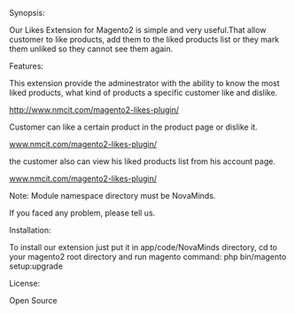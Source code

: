 Synopsis:

Our Likes Extension for Magento2 is simple and very useful.That allow customer to like products, 
add them to the liked products list or they mark them unliked so they cannot see them again. 

Features:

This extension provide the adminestrator with the ability to know the most liked products,
what kind of products a specific customer like and dislike.

http://www.nmcit.com/magento2-likes-plugin/

Customer can like a certain product in the product page or dislike it.

www.nmcit.com/magento2-likes-plugin/

the customer also can view his liked products list from his account page.

www.nmcit.com/magento2-likes-plugin/


Note:
Module namespace directory must be NovaMinds.

If you faced any problem, please tell us.

Installation:

To install our extension just put it in app/code/NovaMinds directory, 
cd to your magento2 root directory and run magento command: 
php bin/magento setup:upgrade

License:

Open Source

